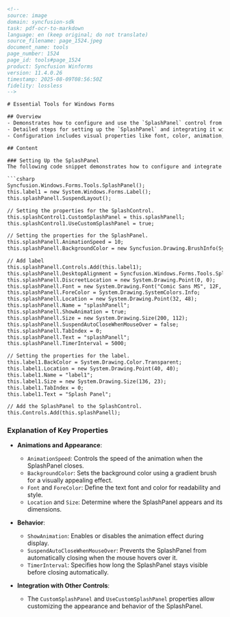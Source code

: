 ```html
<!--
source: image
domain: syncfusion-sdk
task: pdf-ocr-to-markdown
language: en (keep original; do not translate)
source_filename: page_1524.jpeg
document_name: tools
page_number: 1524
page_id: tools#page_1524
product: Syncfusion Winforms
version: 11.4.0.26
timestamp: 2025-08-09T08:56:50Z
fidelity: lossless
-->

# Essential Tools for Windows Forms

## Overview
- Demonstrates how to configure and use the `SplashPanel` control from the Syncfusion Windows Forms library.
- Detailed steps for setting up the `SplashPanel` and integrating it with a custom label control.
- Configuration includes visual properties like font, color, animation, and alignment.

## Content

### Setting Up the SplashPanel
The following code snippet demonstrates how to configure and integrate a `SplashPanel` into a Windows Forms application using the Syncfusion library.

```csharp
Syncfusion.Windows.Forms.Tools.SplashPanel();
this.label1 = new System.Windows.Forms.Label();
this.splashPanell.SuspendLayout();

// Setting the properties for the SplashControl.
this.splashControl1.CustomSplashPanel = this.splashPanell;
this.splashControl1.UseCustomSplashPanel = true;

// Setting the properties for the SplashPanel.
this.splashPanell.AnimationSpeed = 10;
this.splashPanell.BackgroundColor = new Syncfusion.Drawing.BrushInfo(Syncfusion.Drawing.GradientStyle.Vertical, new System.Drawing.Color[] {System.Drawing.SystemColors.HighlightText, System.Drawing.SystemColors.Highlight, System.Drawing.Color.PeachPuff, System.Drawing.Color.LightSeaGreen, System.Drawing.Color.Firebrick});

// Add label
this.splashPanell.Controls.Add(this.label1);
this.splashPanell.DesktopAlignment = Syncfusion.Windows.Forms.Tools.SplashAlignment.Center;
this.splashPanell.DiscreetLocation = new System.Drawing.Point(0, 0);
this.splashPanell.Font = new System.Drawing.Font("Comic Sans MS", 12F, System.Drawing.FontStyle.Bold, System.Drawing.GraphicsUnit.Point, ((System.Byte)(0)));
this.splashPanell.ForeColor = System.Drawing.SystemColors.Info;
this.splashPanell.Location = new System.Drawing.Point(32, 48);
this.splashPanell.Name = "splashPanell";
this.splashPanell.ShowAnimation = true;
this.splashPanell.Size = new System.Drawing.Size(200, 112);
this.splashPanell.SuspendAutoCloseWhenMouseOver = false;
this.splashPanell.TabIndex = 0;
this.splashPanell.Text = "splashPanell";
this.splashPanell.TimerInterval = 5000;

// Setting the properties for the label.
this.label1.BackColor = System.Drawing.Color.Transparent;
this.label1.Location = new System.Drawing.Point(40, 40);
this.label1.Name = "label1";
this.label1.Size = new System.Drawing.Size(136, 23);
this.label1.TabIndex = 0;
this.label1.Text = "Splash Panel";

// Add the SplashPanel to the SplashControl.
this.Controls.Add(this.splashPanell);
```

### Explanation of Key Properties
- **Animations and Appearance**:
  - `AnimationSpeed`: Controls the speed of the animation when the SplashPanel closes.
  - `BackgroundColor`: Sets the background color using a gradient brush for a visually appealing effect.
  - `Font` and `ForeColor`: Define the text font and color for readability and style.
  - `Location` and `Size`: Determine where the SplashPanel appears and its dimensions.

- **Behavior**:
  - `ShowAnimation`: Enables or disables the animation effect during display.
  - `SuspendAutoCloseWhenMouseOver`: Prevents the SplashPanel from automatically closing when the mouse hovers over it.
  - `TimerInterval`: Specifies how long the SplashPanel stays visible before closing automatically.

- **Integration with Other Controls**:
  - The `CustomSplashPanel` and `UseCustomSplashPanel` properties allow customizing the appearance and behavior of the SplashPanel.

<!-- tags: [SplashPanel, Syncfusion, Windows Forms, Tools, Customization] keywords: [animations, appearance, behavior, customization, SplashControl, Windows Forms, Tools, appearance properties, integration] -->
```